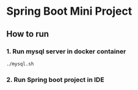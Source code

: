 # Spring Boot Mini Project

## How to run

### 1. Run mysql server in docker container

```bash
./mysql.sh
```

### 2. Run Spring boot project in IDE
